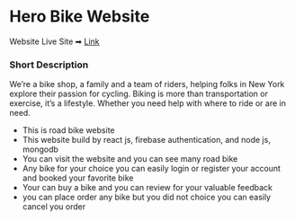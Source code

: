 # Hero Bike Website

Website Live Site ➡ [Link](https://hero-bike.web.app/)

### Short Description
We’re a bike shop, a family and a team of riders, helping folks in New York explore their passion for cycling. Biking is more than transportation or exercise, it’s a lifestyle. Whether you need help with where to ride or are in need.

- This is road bike website
- This website build by react js, firebase authentication, and node js, mongodb
- You can visit the website and you can see many road bike 
- Any bike for your choice you can easily login or register your account and booked your favorite bike
- Your can buy a bike and you can review for your valuable feedback
- you can place order any bike but you did not choice you can easily cancel you order